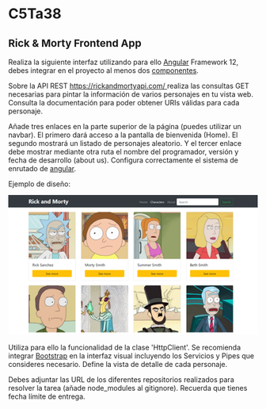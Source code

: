 # C5Ta38

<div class="no-overflow"><p></p>
<h4></h4><h2></h2><h2><span style="font-size: 1.286rem; font-weight: inherit; text-transform: inherit;">Rick &amp; Morty Frontend App</span><br></h2><div id="intro"><div><p>Realiza la siguiente interfaz utilizando para ello&nbsp;<a title="Angular" href="https://campus.fundacionesplai.org/mod/url/view.php?id=2959">Angular</a>&nbsp;Framework 12, debes integrar en el proyecto al menos dos&nbsp;<a title="Componentes" href="https://campus.fundacionesplai.org/mod/url/view.php?id=2975">componentes</a>.<br></p><p></p><p>Sobre la API REST&nbsp;<a href="https://rickandmortyapi.com/">https://rickandmortyapi.com/&nbsp;</a>realiza las consultas GET necesarias para pintar la información de varios personajes en tu vista web. Consulta la documentación para poder obtener URIs válidas para cada personaje.&nbsp;</p><p>Añade tres enlaces en la parte superior de la página (puedes utilizar un navbar). El primero dará acceso a la pantalla de bienvenida (Home). El segundo mostrará un listado de personajes aleatorio. Y el tercer enlace debe mostrar mediante otra ruta el nombre del programador, versión y fecha de desarrollo (about us). Configura correctamente el sistema de enrutado de&nbsp;<a title="Angular" href="https://campus.fundacionesplai.org/mod/url/view.php?id=2959">angular</a>.</p><p>Ejemplo de diseño:</p>
<img src="picture.png">
<p>Utiliza para ello la funcionalidad de la clase 'HttpClient'. Se recomienda integrar&nbsp;<a href="https://academia.fundacionesplai.org/mod/msteams/view.php?id=16270" title="Bootstrap">Bootstrap</a>&nbsp;en la interfaz visual&nbsp;incluyendo los Servicios y Pipes que consideres necesario. Define la vista de detalle de cada personaje.</p><p>Debes adjuntar las URL de los diferentes repositorios realizados para resolver la tarea (añade node_modules al gitignore). Recuerda que tienes fecha límite de entrega.</p></div></div><br>
<p></p>
<p></p></div>

